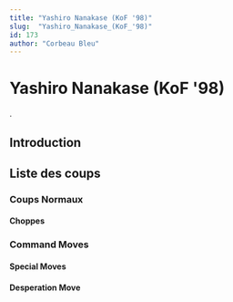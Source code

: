 ```yaml
---
title: "Yashiro Nanakase (KoF '98)"
slug:  "Yashiro_Nanakase_(KoF_'98)"
id: 173
author: "Corbeau Bleu"
---
```


# Yashiro Nanakase (KoF '98)

.

## Introduction

## Liste des coups

### Coups Normaux

#### Choppes

### Command Moves

#### Special Moves

#### Desperation Move

